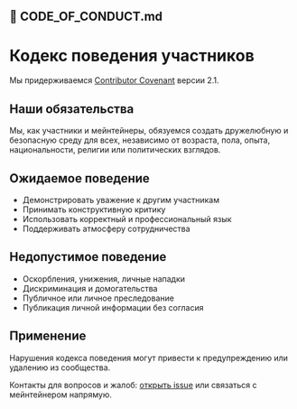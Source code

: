 
## 📄 CODE_OF_CONDUCT.md

# Кодекс поведения участников

Мы придерживаемся [Contributor Covenant](https://www.contributor-covenant.org/) версии 2.1.

## Наши обязательства

Мы, как участники и мейнтейнеры, обязуемся создать дружелюбную и безопасную среду для всех, независимо от возраста, пола, опыта, национальности, религии или политических взглядов.

## Ожидаемое поведение

- Демонстрировать уважение к другим участникам
- Принимать конструктивную критику
- Использовать корректный и профессиональный язык
- Поддерживать атмосферу сотрудничества

## Недопустимое поведение

- Оскорбления, унижения, личные нападки
- Дискриминация и домогательства
- Публичное или личное преследование
- Публикация личной информации без согласия

## Применение

Нарушения кодекса поведения могут привести к предупреждению или удалению из сообщества.  

Контакты для вопросов и жалоб: [открыть issue](https://github.com/knoff/construction_xml/issues) или связаться с мейнтейнером напрямую.
